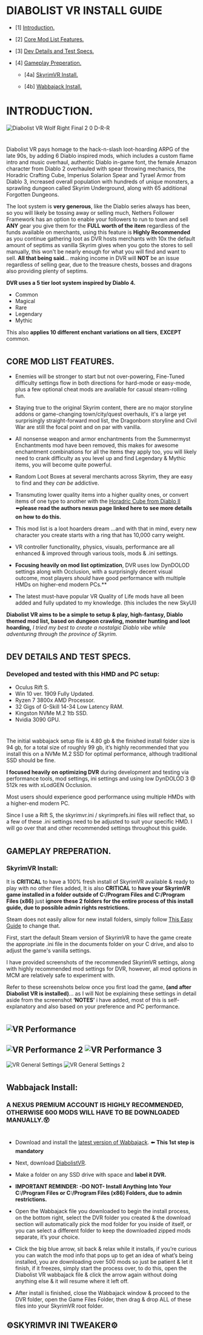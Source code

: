 # DIABOLIST VR INSTALL GUIDE

- [1] [Introduction.](#introduction)

- [2] [Core Mod List Features.](#core-mod-list-features)

- [3] [Dev Details and Test Specs.](#dev-details-and-test-specs)

- [4] [Gameplay Preperation.](gameplay-preperation)

    - [4a] [SkyrimVR Install.](#skyrimvr-install)

    - [4b] [Wabbajack Install.](#wabbajack-install)


# INTRODUCTION.
![Diabolist VR Wolf Right Final 2 0 D-R-R](https://user-images.githubusercontent.com/78007822/139607370-54db657a-af31-498c-acfb-b3474550df9a.jpg)
#
Diabolist VR pays homage to the hack-n-slash loot-hoarding ARPG of the late 90s, by adding 6 Diablo inspired mods, which includes a custom flame intro and music overhaul, authentic Diablo in-game font, the female Amazon character from Diablo 2 overhauled with spear throwing mechanics, the Horadric Crafting Cube, Imperius Solarion Spear and Tyrael Armor from Diablo 3, increased overall population with hundreds of unique monsters, a sprawling dungeon called Skyrim Underground, along with 65 additional Forgotten Dungeons.

The loot system is **very generous**, like the Diablo series always has been, so you will likely be tossing away or selling much, Nethers Follower Framework has an option to enable your followers to run to town and sell **ANY** gear you give them for the **FULL worth of the item** regardless of the funds available on merchants, using this feature is **Highly Recommended** as you continue gathering loot as DVR hosts merchants with 10x the default amount of septims as vanilla Skyrim gives when you goto the stores to sell manually, this won't be nearly enough for what you will find and want to sell. **All that being said**... making income in DVR will **NOT** be an issue regardless of selling gear, due to the treasure chests, bosses and dragons also providing plenty of septims.

**DVR uses a 5 tier loot system inspired by Diablo 4.**
 - Common 
 - Magical 
 - Rare
 - Legendary 
 - Mythic

This also **applies 10 different enchant variations on all tiers**, **EXCEPT** common.
#
## CORE MOD LIST FEATURES.

- Enemies will be stronger to start but not over-powering, Fine-Tuned difficulty settings flow in both directions for hard-mode or easy-mode, plus a few optional cheat mods are available for casual steam-rolling fun.

- Staying true to the original Skyrim content, there are no major storyline addons or game-changing town/city/quest overhauls, it's a large yet surprisingly straight-forward mod list, the Dragonborn storyline and Civil War are still the focal point and on par with vanilla.

- All nonsense weapon and armor enchantments from the Summermyst Enchantments mod have been removed, this makes for awesome enchantment combinations for all the items they apply too, you will likely need to crank difficulty as you level up and find Legendary & Mythic items, you will become quite powerful.

- Random Loot Boxes at several merchants across Skyrim, they are easy to find and they *can be* addictive.

- Transmuting lower quality items into a higher quality ones, or convert items of one type to another with the [Horadric Cube from Diablo II](https://www.nexusmods.com/skyrim/mods/22806/?tab=description) ⬅️**please read the authors nexus page linked here to see more details on how to do this.**

- This mod list is a loot hoarders dream ...and with that in mind, every new character you create starts with a ring that has 10,000 carry weight.

- VR controller functionality, physics, visuals, performance are all enhanced & improved through various tools, mods & .ini settings.

- **Focusing heavily on mod list optimization**, DVR uses low DynDOLOD settings along with Occlusion, with a surprisingly decent visual outcome, most players *should* have good performance with multiple HMDs on higher-end modern PCs.**

- The latest must-have popular VR Quality of Life mods have all been added and fully updated to my knowledge. (this includes the new SkyUI)

**Diabolist VR aims to be a simple to setup & play, high-fantasy, Diablo themed mod list, based on dungeon crawling, monster hunting and loot hoarding,** _I tried my best to create a nostalgic Diablo vibe while adventuring through the province of Skyrim._
#
## DEV DETAILS AND TEST SPECS.

### Developed and tested with this HMD and PC setup:

 - Oculus Rift S.
 - Win 10 ver. 1909 Fully Updated.
 - Ryzen 7 3800x AMD Processor.
 - 32 Gigs of G-Skill 14-34 Low Latency RAM.
 - Kingston NVMe M.2 1tb SSD.
 - Nvidia 3090 GPU.
#
The initial wabbajack setup file is 4.80 gb & the finished install folder size is 94 gb, for a total size of roughly 99 gb, it’s highly recommended that you install this on a NVMe M.2 SSD for optimal performance, although traditional SSD should be fine.

**I focused heavily on optimizing DVR** during development and testing via performance tools, mod settings, ini settings and using low DynDOLOD 3 @ 512k res with xLodGEN Occlusion.

Most users should experience good performance using multiple HMDs with a higher-end modern PC. 

Since I use a Rift S, the skyrimvr.ini / skyrimprefs.ini files will reflect that, so a few of these .ini settings need to be adjusted to suit your specific HMD. I will go over that and other recommended settings throughout this guide.
#

## GAMEPLAY PREPERATION.

### SkyrimVR Install:

It is **CRITICAL** to have a 100% fresh install of SkyrimVR available & ready to play with no other files added, It is also **CRITICAL** to **have your SkyrimVR game installed in a folder outside of  C:/Program Files  and  C:/Program Files (x86)**  just **ignore these 2 folders for the entire process of this install guide, due to possible admin rights restrictions.**

Steam does not easily allow for new install folders, simply follow 
[This Easy Guide](https://drive.google.com/drive/folders/1lOBFqblzA23AbXFz-usTejOKR5UFsPjA?usp=sharing) to change that.

First, start the default Steam version of SkyrimVR to have the game create the appropriate .ini file in the documents folder on your C drive, and also to adjust the game's vanilla settings.

I have provided screenshots of the recommended SkyrimVR settings, along with highly recommended mod settings for DVR, however, all mod options in MCM are relatively safe to experiment with.

Refer to these screenshots below once you first load the game, **(and after Diabolist VR is installed)**... as I will Not be explaining these settings in detail aside from the screenshot **‘NOTES’** i have added, most of this is self-explanatory and also based on your preference and PC performance.
#
![VR Performance](https://user-images.githubusercontent.com/78007822/139617500-49f12f18-8311-426e-a045-c1b5ae8cf814.png)
-
![VR Performance 2](https://user-images.githubusercontent.com/78007822/139617544-c8bfd44b-a2bf-411a-a283-05d8dc02ac70.png)
![VR Performance 3](https://user-images.githubusercontent.com/78007822/139618123-a1acb305-3ff7-4e7d-8f9b-c0968dd25e31.png)
-
![VR General Settings](https://user-images.githubusercontent.com/78007822/139700937-e01a3313-06cd-4111-8d8b-e30e5bb21495.png)
![VR General Settings 2](https://user-images.githubusercontent.com/78007822/139618717-47785cc5-81c8-43ac-9f0e-82e693936673.png)
#
## Wabbajack Install:

### A NEXUS PREMIUM ACCOUNT IS HIGHLY RECOMMENDED, OTHERWISE 600 MODS WILL HAVE TO BE DOWNLOADED MANUALLY.😵
#
- Download and install the [latest version of Wabbajack](https://github.com/wabbajack-tools/wabbajack/releases). ⬅️️ **This 1st step is mandatory**

- Next, download [DiabolistVR](https://drive.google.com/file/d/1T8xmV9K4_5wMt4AC2rBia09qgBqL8JOu/view?usp=sharing).

- Make a folder on any SSD drive with space and **label it DVR.**

- **IMPORTANT REMINDER: -DO NOT- Install Anything Into Your C:/Program Files or C:/Program Files (x86) Folders, due to admin restrictions.**

- Open the Wabbajack file you downloaded to begin the install process, on the bottom right, select the DVR folder you created & the download section will automatically pick the mod folder for you inside of itself, or you can select a different folder to keep the downloaded zipped mods separate, it’s your choice.

- Click the big blue arrow, sit back & relax while it installs, if you’re curious you can watch the mod info that pops up to get an idea of what’s being installed, you are downloading over 500 mods so just be patient & let it finish, if it freezes, simply start the process over, to do this, open the Diabolist VR wabbajack file & click the arrow again without doing anything else & it will resume where it left off.

- After install is finished, close the Wabbajack window & proceed to the DVR folder, open the Game Files Folder, then drag & drop ALL of these files into your SkyrimVR root folder.

## ⚙️SKYRIMVR INI TWEAKER⚙️


